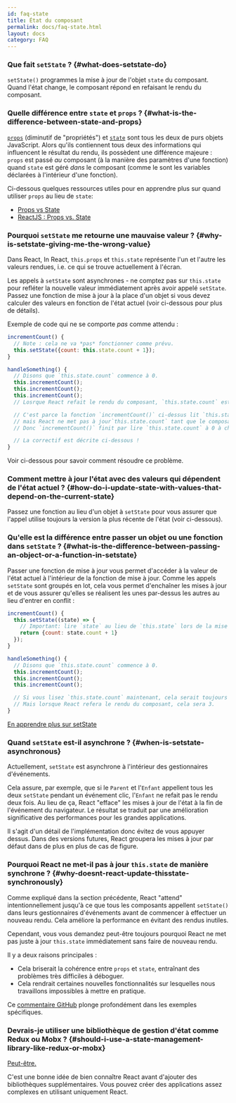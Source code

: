 ```yaml
---
id: faq-state
title: État du composant
permalink: docs/faq-state.html
layout: docs
category: FAQ
---
```


### Que fait `setState` ? {#what-does-setstate-do}

`setState()` programmes la mise à jour de l'objet `state` du composant. Quand l'état change, le composant répond en refaisant le rendu du composant.

### Quelle différence entre `state` et `props` ? {#what-is-the-difference-between-state-and-props}

[`props`](/docs/components-and-props.html) (diminutif de "propriétés") et [`state`](/docs/state-and-lifecycle.html) sont tous les deux de purs objets JavaScript. Alors qu'ils contiennent tous deux des informations qui influencent le résultat du rendu, ils possèdent une différence majeure : `props` est passé *au* composant (à la manière des paramètres d'une fonction) quand `state` est géré *dans* le composant (comme le sont les variables déclarées à l'intérieur d'une fonction).

Ci-dessous quelques ressources utiles pour en apprendre plus sur quand utiliser `props` au lieu de `state`:
* [Props vs State](https://github.com/uberVU/react-guide/blob/master/props-vs-state.md)
* [ReactJS : Props vs. State](http://lucybain.com/blog/2016/react-state-vs-pros/)

### Pourquoi `setState` me retourne une mauvaise valeur ? {#why-is-setstate-giving-me-the-wrong-value}

Dans React, In React, `this.props` et `this.state` représente l'un et l'autre les valeurs rendues, i.e. ce qui se trouve actuellement à l'écran.

Les appels à `setState` sont asynchrones - ne comptez pas sur `this.state` pour refléter la nouvelle valeur immédiatement après avoir appelé `setState`. Passez une fonction de mise à jour à la place d'un objet si vous devez calculer des valeurs en fonction de l'état actuel (voir ci-dessous pour plus de détails).

Exemple de code qui ne se comporte *pas* comme attendu :

```jsx
incrementCount() {
  // Note : cela ne va *pas* fonctionner comme prévu.
  this.setState({count: this.state.count + 1});
}

handleSomething() {
  // Disons que `this.state.count` commence à 0.
  this.incrementCount();
  this.incrementCount();
  this.incrementCount();
  // Losrque React refait le rendu du composant, `this.state.count` est à 1, pourtant, on espère avoir 3.

  // C'est parce la fonction `incrementCount()` ci-dessus lit `this.state.count`,
  // mais React ne met pas à jour`this.state.count` tant que le composant n'a pas refait le rendu.
  // Donc `incrementCount()` finit par lire `this.state.count` à 0 à chaque fois et le définit à 1.

  // La correctif est décrite ci-dessous !
}
```

Voir ci-dessous pour savoir comment résoudre ce problème.

### Comment mettre à jour l'état avec des valeurs qui dépendent de l'état actuel ? {#how-do-i-update-state-with-values-that-depend-on-the-current-state}

Passez une fonction au lieu d'un objet à `setState` pour vous assurer que l'appel utilise toujours la version la plus récente de l'état (voir ci-dessous).

### Qu'elle est la différence entre passer un objet ou une fonction dans `setState` ? {#what-is-the-difference-between-passing-an-object-or-a-function-in-setstate}

Passer une fonction de mise à jour vous permet d'accéder à la valeur de l'état actuel à l'intérieur de la fonction de mise à jour. Comme les appels `setState` sont groupés en lot, cela vous permet d'enchaîner les mises à jour et de vous assurer qu'elles se réalisent les unes par-dessus les autres au lieu d'entrer en conflit :

```jsx
incrementCount() {
  this.setState((state) => {
    // Important: lire `state` au lieu de `this.state` lors de la mise à jour.
    return {count: state.count + 1}
  });
}

handleSomething() {
  // Disons que `this.state.count` commence à 0.
  this.incrementCount();
  this.incrementCount();
  this.incrementCount();

  // Si vous lisez `this.state.count` maintenant, cela serait toujours 0.
  // Mais lorsque React refera le rendu du composant, cela sera 3.
}
```

[En apprendre plus sur setState](/docs/react-component.html#setstate)

### Quand `setState` est-il asynchrone ? {#when-is-setstate-asynchronous}

Actuellement, `setState` est asynchrone à l'intérieur des gestionnaires d'événements.

Cela assure, par exemple, que si le `Parent` et l'`Enfant` appellent tous les deux `setState` pendant un événement clic, l'`Enfant` ne refait pas le rendu deux fois. Au lieu de ça, React "efface" les mises à jour de l'état à la fin de l'événement du navigateur. Le résultat se traduit par une amélioration significative des performances pour les grandes applications.

Il s'agit d'un détail de l'implémentation donc évitez de vous appuyer dessus. Dans des versions futures, React groupera les mises à jour par défaut dans de plus en plus de cas de figure.

### Pourquoi React ne met-il pas à jour `this.state` de manière synchrone ? {#why-doesnt-react-update-thisstate-synchronously}

Comme expliqué dans la section précédente, React "attend" intentionnellement jusqu'à ce que tous les composants appellent `setState()` dans leurs gestionnaires d'événements avant de commencer à effectuer un nouveau rendu. Cela améliore la performance en évitant des rendus inutiles.

Cependant, vous vous demandez peut-être toujours pourquoi React ne met pas juste à jour `this.state` immédiatement sans faire de nouveau rendu.

Il y a deux raisons principales :

* Cela briserait la cohérence entre `props` et `state`, entraînant des problèmes très difficiles à déboguer.
* Cela rendrait certaines nouvelles fonctionnalités sur lesquelles nous travaillons impossibles à mettre en pratique.

Ce [commentaire GitHub](https://github.com/facebook/react/issues/11527#issuecomment-360199710) plonge profondément dans les exemples spécifiques.

### Devrais-je utiliser une bibliothèque de gestion d'état comme Redux ou Mobx ? {#should-i-use-a-state-management-library-like-redux-or-mobx}

[Peut-être.](https://redux.js.org/faq/general#when-should-i-use-redux)

C'est une bonne idée de bien connaître React avant d'ajouter des bibliothèques supplémentaires. Vous pouvez créer des applications assez complexes en utilisant uniquement React.